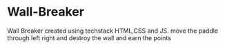 # Wall-Breaker
Wall Breaker created using techstack HTML,CSS and JS.
move the paddle through left right and destroy the wall and earn the points
